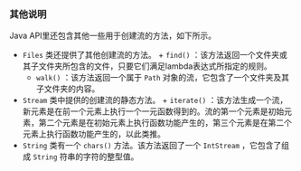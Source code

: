### 其他说明

Java API里还包含其他一些用于创建流的方法，如下所示。

+ `Files` 类还提供了其他创建流的方法。
      + `find()` ：该方法返回一个文件夹或其子文件夹所包含的文件，只要它们满足lambda表达式所指定的规则。
    + `walk()` ：该方法返回一个属于 `Path` 对象的流，它包含了一个文件夹及其子文件夹的内容。  
+ `Stream` 类中提供的创建流的静态方法。
      + `iterate()` ：该方法生成一个流，新元素是在前一个元素上执行一个一元函数得到的。流的第一个元素是初始元素，第二个元素是在初始元素上执行函数功能产生的，第三个元素是在第二个元素上执行函数功能产生的，以此类推。  
+ `String` 类有一个 `chars()` 方法。该方法返回了一个 `IntStream` ，它包含了组成 `String` 符串的字符的整型值。

